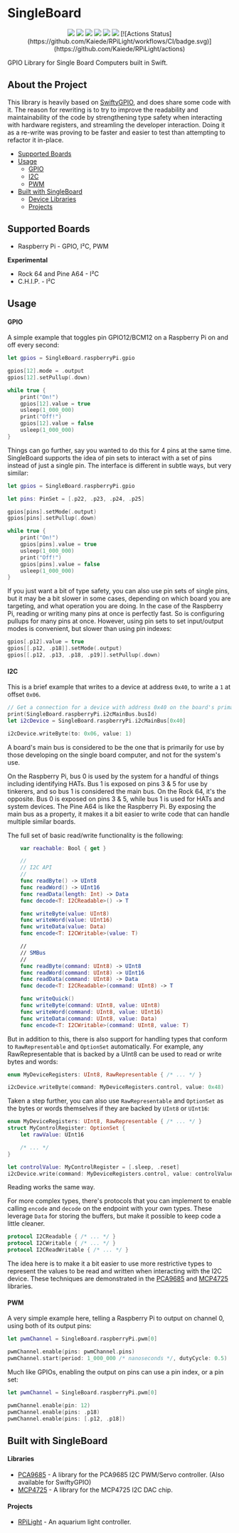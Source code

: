 # SingleBoard

<p align="center">
	<a href="https://raw.githubusercontent.com/Kaiede/SingleBoard/master/LICENSE"><img src="http://img.shields.io/badge/License-MIT-blue.svg?style=flat"/></a>
	<a href="#"><img src="https://img.shields.io/badge/OS-Linux-green.svg?style=flat"/></a> 
	<a href="https://github.com/apple/swift-package-manager"><img src="https://img.shields.io/badge/Swift%20Package%20Manager-compatible-brightgreen.svg"/></a>
	<a href="https://developer.apple.com/swift"><img src="https://img.shields.io/badge/Swift-5.x-orange.svg?style=flat"/></a>
	<a href="https://developer.apple.com/swift"><img src="https://img.shields.io/badge/Swift-4.x-orange.svg?style=flat"/></a>
	<a href="https://developer.apple.com/swift"><img src="https://img.shields.io/badge/Swift-3.x-orange.svg?style=flat"/></a>
	<!--<a href="https://slackpass.io/swift-arm"><img src="https://img.shields.io/badge/Slack-swift/arm-red.svg?style=flat"/></a>-->
	[![Actions Status](https://github.com/Kaiede/RPiLight/workflows/CI/badge.svg)](https://github.com/Kaiede/RPiLight/actions)
</p>

GPIO Library for Single Board Computers built in Swift.

## About the Project

This library is heavily based on [SwiftyGPIO](https://github.com/uraimo/SwiftyGPIO), and does share some code with it. The reason for rewriting is to try to improve the readability and maintainability of the code by strengthening type safety when interacting with hardware registers, and streamling the developer interaction. Doing it as a re-write was proving to be faster and easier to test than attempting to refactor it in-place.   

- [Supported Boards](#supported-boards)
- [Usage](#usage)
    - [GPIO](#gpio)
    - [I2C](#i2c)
    - [PWM](#pwm)
- [Built with SingleBoard](#built-with-singleboard)
    - [Device Libraries](#libraries)
    - [Projects](#projects)

## Supported Boards

* Raspberry Pi - GPIO, I²C, PWM

**Experimental**
* Rock 64 and Pine A64 - I²C  
* C.H.I.P. - I²C 

## Usage

#### GPIO

A simple example that toggles pin GPIO12/BCM12 on a Raspberry Pi on and off every second:

```Swift
let gpios = SingleBoard.raspberryPi.gpio

gpios[12].mode = .output
gpios[12].setPullup(.down)

while true {
    print("On!")
    gpios[12].value = true
    usleep(1_000_000)
    print("Off!")
    gpios[12].value = false
    usleep(1_000_000)
}
```

Things can go further, say you wanted to do this for 4 pins at the same time. SingleBoard supports the idea of pin sets to interact with a set of pins instead of just a single pin. The interface is different in subtle ways, but very similar: 

```Swift
let gpios = SingleBoard.raspberryPi.gpio

let pins: PinSet = [.p22, .p23, .p24, .p25]

gpios[pins].setMode(.output)
gpios[pins].setPullup(.down)

while true {
    print("On!")
    gpios[pins].value = true
    usleep(1_000_000)
    print("Off!")
    gpios[pins].value = false
    usleep(1_000_000)
}
```

If you just want a bit of type safety, you can also use pin sets of single pins, but it may be a bit slower in some cases, depending on which board you are targeting, and what operation you are doing. In the case of the Raspberry Pi, reading or writing many pins at once is perfectly fast. So is configuring pullups for many pins at once. However, using pin sets to set input/output modes is convenient, but slower than using pin indexes:

```Swift
gpios[.p12].value = true
gpios[[.p12, .p18]].setMode(.output)
gpios[[.p12, .p13, .p18, .p19]].setPullup(.down)
```

#### I2C

This is a brief example that writes to a device at address `0x40`, to write a `1` at offset `0x06`.

```Swift
// Get a connection for a device with address 0x40 on the board's primary bus
print(SingleBoard.raspberryPi.i2cMainBus.busId)
let i2cDevice = SingleBoard.raspberryPi.i2cMainBus[0x40]

i2cDevice.writeByte(to: 0x06, value: 1)
```

A board's main bus is considered to be the one that is primarily for use by those developing on the single board computer, and not for the system's use. 

On the Raspberry Pi, bus 0 is used by the system for a handful of things including identifying HATs. Bus 1 is exposed on pins 3 & 5 for use by tinkerers, and so bus 1 is considered the main bus. On the Rock 64, it's the opposite. Bus 0 is exposed on pins 3 & 5, while bus 1 is used for HATs and system devices. The Pine A64 is like the Raspberry Pi. By exposing the main bus as a property, it makes it a bit easier to write code that can handle multiple similar boards. 

The full set of basic read/write functionality is the following:

```Swift
    var reachable: Bool { get }

    //
    // I2C API
    //
    func readByte() -> UInt8
    func readWord() -> UInt16
    func readData(length: Int) -> Data
    func decode<T: I2CReadable>() -> T

    func writeByte(value: UInt8)
    func writeWord(value: UInt16)
    func writeData(value: Data)
    func encode<T: I2CWritable>(value: T)

    //
    // SMBus
    //
    func readByte(command: UInt8) -> UInt8
    func readWord(command: UInt8) -> UInt16
    func readData(command: UInt8) -> Data
    func decode<T: I2CReadable>(command: UInt8) -> T

    func writeQuick()
    func writeByte(command: UInt8, value: UInt8)
    func writeWord(command: UInt8, value: UInt16)
    func writeData(command: UInt8, value: Data)
    func encode<T: I2CWritable>(command: UInt8, value: T)
```
    
But in addition to this, there is also support for handling types that conform to `RawRepresentable` and `OptionSet` automatically. For example, any RawRepresentable that is backed by a UInt8 can be used to read or write bytes and words:

```Swift
enum MyDeviceRegisters: UInt8, RawRepresentable { /* ... */ }

i2cDevice.writeByte(command: MyDeviceRegisters.control, value: 0x48)
```

Taken a step further, you can also use `RawRepresentable` and `OptionSet` as the bytes or words themselves if they are backed by `UInt8` or `UInt16`:

```Swift
enum MyDeviceRegisters: UInt8, RawRepresentable { /* ... */ }
struct MyControlRegister: OptionSet {
	let rawValue: UInt16

	/* ... */
}

let controlValue: MyControlRegister = [.sleep, .reset]
i2cDevice.write(command: MyDeviceRegisters.control, value: controlValue)
```

Reading works the same way.

For more complex types, there's protocols that you can implement to enable calling `encode` and `decode` on the endpoint with your own types. These leverage `Data` for storing the buffers, but make it possible to keep code a little cleaner.

```Swift
protocol I2CReadable { /* ... */ }
protocol I2CWritable { /* ... */ }
protocol I2CReadWritable { /* ... */ }
```

The idea here is to make it a bit easier to use more restrictive types to represent the values to be read and written when interacting with the I2C device. These techniques are demonstrated in the [PCA9685](https://github.com/Kaiede/PCA9685) and [MCP4725](https://github.com/Kaiede/MCP4725) libraries. 

#### PWM

A very simple example here, telling a Raspberry Pi to output on channel 0, using both of its output pins:

```Swift
let pwmChannel = SingleBoard.raspberryPi.pwm[0]

pwmChannel.enable(pins: pwmChannel.pins)
pwmChannel.start(period: 1_000_000 /* nanoseconds */, dutyCycle: 0.5)
```

Much like GPIOs, enabling the output on pins can use a pin index, or a pin set:

```Swift
let pwmChannel = SingleBoard.raspberryPi.pwm[0]

pwmChannel.enable(pin: 12)
pwmChannel.enable(pins: .p18)
pwmChannel.enable(pins: [.p12, .p18])
```

## Built with SingleBoard

#### Libraries

* [PCA9685](https://github.com/Kaiede/PCA9685) - A library for the PCA9685 I2C PWM/Servo controller. (Also available for SwiftyGPIO)
* [MCP4725](https://github.com/Kaiede/MCP4725) - A library for the MCP4725 I2C DAC chip. 

#### Projects

* [RPiLight](https://github.com/Kaiede/RPiLight) - An aquarium light controller. 
